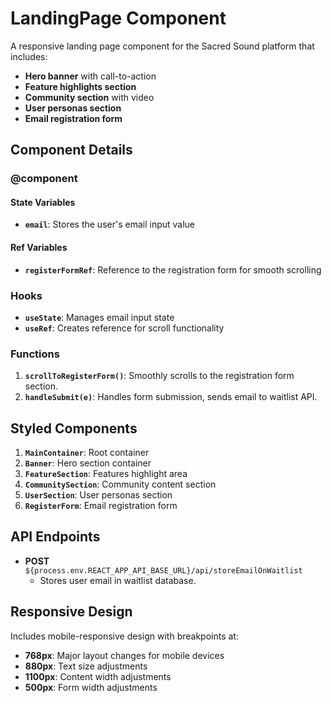 # LandingPage Component

A responsive landing page component for the Sacred Sound platform that includes:

- **Hero banner** with call-to-action
- **Feature highlights section**
- **Community section** with video
- **User personas section**
- **Email registration form**

## Component Details

### @component

#### State Variables
- **`email`**: Stores the user's email input value

#### Ref Variables
- **`registerFormRef`**: Reference to the registration form for smooth scrolling

### Hooks
- **`useState`**: Manages email input state
- **`useRef`**: Creates reference for scroll functionality

### Functions
1. **`scrollToRegisterForm()`**: Smoothly scrolls to the registration form section.
2. **`handleSubmit(e)`**: Handles form submission, sends email to waitlist API.

## Styled Components

1. **`MainContainer`**: Root container
2. **`Banner`**: Hero section container
3. **`FeatureSection`**: Features highlight area
4. **`CommunitySection`**: Community content section
5. **`UserSection`**: User personas section
6. **`RegisterForm`**: Email registration form

## API Endpoints

- **POST** `${process.env.REACT_APP_API_BASE_URL}/api/storeEmailOnWaitlist`
  - Stores user email in waitlist database.

## Responsive Design

Includes mobile-responsive design with breakpoints at:
- **768px**: Major layout changes for mobile devices
- **880px**: Text size adjustments
- **1100px**: Content width adjustments
- **500px**: Form width adjustments
